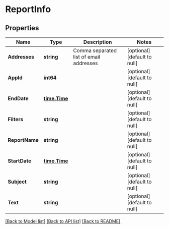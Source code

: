 # ReportInfo

## Properties
Name | Type | Description | Notes
------------ | ------------- | ------------- | -------------
**Addresses** | **string** | Comma separated list of email addresses | [optional] [default to null]
**AppId** | **int64** |  | [optional] [default to null]
**EndDate** | [**time.Time**](time.Time.md) |  | [optional] [default to null]
**Filters** | **string** |  | [optional] [default to null]
**ReportName** | **string** |  | [optional] [default to null]
**StartDate** | [**time.Time**](time.Time.md) |  | [optional] [default to null]
**Subject** | **string** |  | [optional] [default to null]
**Text** | **string** |  | [optional] [default to null]

[[Back to Model list]](../README.md#documentation-for-models) [[Back to API list]](../README.md#documentation-for-api-endpoints) [[Back to README]](../README.md)


